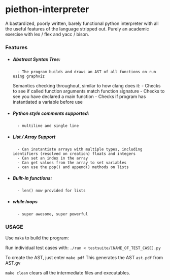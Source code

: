 piethon-interpreter
===================

A bastardized, poorly written, barely functional python interpreter with all the useful features of the language stripped out. Purely an academic exercise with lex / flex and yacc / bison.

### Features

* ##### Abstract Syntax Tree:
		- The program builds and draws an AST of all functions on run using graphviz
	Semantics checking throughout, similar to how clang does it:
		- Checks to see if called function arguments match function signature
		- Checks to see you have declared a main function
		- Checks if program has instantiated a variable before use

* ##### Python style comments supported:
		- multiline and single line

* ##### List / Array Support
		- Can instantiate arrays with multiple types, including identifiers (resolved on creation) floats and integers
		- Can set an index in the array
		- Can get values from the array to set variables
		- can use the pop() and append() methods on lists

* ##### Built-in functions:
		- len() now provided for lists

* ##### while loops
		- super awesome, super powerful
		
### USAGE
Use `make` to build the program:

Run individual test cases with:
`./run < testsuite/[NAME_OF_TEST_CASE].py`

To create the AST, just enter `make pdf`
This generates the AST `ast.pdf` from AST.gv

`make clean` clears all the intermediate files and executables.